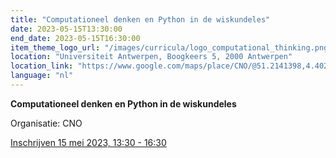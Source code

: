 ```yaml
---
title: "Computationeel denken en Python in de wiskundeles"
date: 2023-05-15T13:30:00
end_date: 2023-05-15T16:30:00
item_theme_logo_url: "/images/curricula/logo_computational_thinking.png"
location: "Universiteit Antwerpen, Boogkeers 5, 2000 Antwerpen"
location_link: "https://www.google.com/maps/place/CNO/@51.2141398,4.4021687,17z/data=!3m1!4b1!4m5!3m4!1s0x47c3f6ff172ceed5:0xb3b8225c72873810!8m2!3d51.2141398!4d4.4043574"
language: "nl"
---
```


**Computationeel denken en Python in de wiskundeles** 

Organisatie: CNO

[Inschrijven 15 mei 2023, 13:30 - 16:30](https://cno.uantwerpen.be/nl/opleiding/computationeel-denken-en-python-in-de-wiskundeles-78677?filter=15_46_168)
